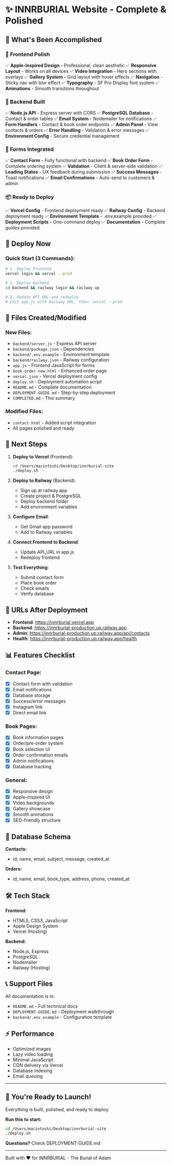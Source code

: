 # ✨ INNRBURIAL Website - Complete & Polished

## 🎉 What's Been Accomplished

### 🎨 Frontend Polish
✅ **Apple-Inspired Design** - Professional, clean aesthetic
✅ **Responsive Layout** - Works on all devices
✅ **Video Integration** - Hero sections with overlays
✅ **Gallery System** - Grid layout with hover effects
✅ **Navigation** - Sticky nav with blur effect
✅ **Typography** - SF Pro Display font system
✅ **Animations** - Smooth transitions throughout

### 🔌 Backend Built
✅ **Node.js API** - Express server with CORS
✅ **PostgreSQL Database** - Contact & order tables
✅ **Email System** - Nodemailer for notifications
✅ **Form Handlers** - Contact & book order endpoints
✅ **Admin Panel** - View contacts & orders
✅ **Error Handling** - Validation & error messages
✅ **Environment Config** - Secure credential management

### 📝 Forms Integrated
✅ **Contact Form** - Fully functional with backend
✅ **Book Order Form** - Complete ordering system
✅ **Validation** - Client & server-side validation
✅ **Loading States** - UX feedback during submission
✅ **Success Messages** - Toast notifications
✅ **Email Confirmations** - Auto-send to customers & admin

### 📦 Ready to Deploy
✅ **Vercel Config** - Frontend deployment ready
✅ **Railway Config** - Backend deployment ready
✅ **Environment Template** - .env.example provided
✅ **Deployment Scripts** - One-command deploy
✅ **Documentation** - Complete guides provided

## 🚀 Deploy Now

### Quick Start (3 Commands):
```bash
# 1. Deploy Frontend
vercel login && vercel --prod

# 2. Deploy Backend  
cd backend && railway login && railway up

# 3. Update API URL and redeploy
# Edit app.js with Railway URL, then: vercel --prod
```

## 📁 Files Created/Modified

### New Files:
- `backend/server.js` - Express API server
- `backend/package.json` - Dependencies
- `backend/.env.example` - Environment template
- `backend/railway.json` - Railway configuration
- `app.js` - Frontend JavaScript for forms
- `book-order-new.html` - Enhanced order page
- `vercel.json` - Vercel deployment config
- `deploy.sh` - Deployment automation script
- `README.md` - Complete documentation
- `DEPLOYMENT-GUIDE.md` - Step-by-step deployment
- `COMPLETED.md` - This summary

### Modified Files:
- `contact.html` - Added script integration
- All pages polished and ready

## 🎯 Next Steps

1. **Deploy to Vercel** (Frontend):
   ```bash
   cd /Users/macintoshi/Desktop/innrburial-site
   ./deploy.sh
   ```

2. **Deploy to Railway** (Backend):
   - Sign up at railway.app
   - Create project & PostgreSQL
   - Deploy backend folder
   - Add environment variables

3. **Configure Email**:
   - Get Gmail app password
   - Add to Railway variables

4. **Connect Frontend to Backend**:
   - Update API_URL in app.js
   - Redeploy frontend

5. **Test Everything**:
   - Submit contact form
   - Place book order
   - Check emails
   - Verify database

## 🔗 URLs After Deployment

- **Frontend**: https://innrburial.vercel.app
- **Backend**: https://innrburial-production.up.railway.app
- **Admin**: https://innrburial-production.up.railway.app/api/contacts
- **Health**: https://innrburial-production.up.railway.app/health

## 📊 Features Checklist

### Contact Page:
- [x] Contact form with validation
- [x] Email notifications
- [x] Database storage
- [x] Success/error messages
- [x] Instagram link
- [x] Direct email link

### Book Pages:
- [x] Book information pages
- [x] Order/pre-order system
- [x] Book selection UI
- [x] Order confirmation emails
- [x] Admin notifications
- [x] Database tracking

### General:
- [x] Responsive design
- [x] Apple-inspired UI
- [x] Video backgrounds
- [x] Gallery showcase
- [x] Smooth animations
- [x] SEO-friendly structure

## 💾 Database Schema

**Contacts:**
- id, name, email, subject, message, created_at

**Orders:**
- id, name, email, book_type, address, phone, created_at

## 🛠️ Tech Stack

**Frontend:**
- HTML5, CSS3, JavaScript
- Apple Design System
- Vercel (Hosting)

**Backend:**
- Node.js, Express
- PostgreSQL
- Nodemailer
- Railway (Hosting)

## 📞 Support Files

All documentation is in:
- `README.md` - Full technical docs
- `DEPLOYMENT-GUIDE.md` - Deployment walkthrough
- `backend/.env.example` - Configuration template

## ⚡ Performance

- Optimized images
- Lazy video loading
- Minimal JavaScript
- CDN delivery via Vercel
- Database indexing
- Email queuing

---

## 🎊 You're Ready to Launch!

Everything is built, polished, and ready to deploy.

**Run this to start:**
```bash
cd /Users/macintoshi/Desktop/innrburial-site
./deploy.sh
```

**Questions?** Check DEPLOYMENT-GUIDE.md

---

Built with ❤️ for INNRBURIAL - The Burial of Adam
